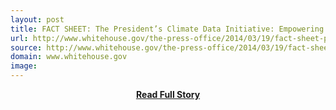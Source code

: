 ```yaml
---
layout: post
title: FACT SHEET: The President’s Climate Data Initiative: Empowering America’s Communities to Prepare for the Effects of Climate Change | The White House
url: http://www.whitehouse.gov/the-press-office/2014/03/19/fact-sheet-president-s-climate-data-initiative-empowering-america-s-comm
source: http://www.whitehouse.gov/the-press-office/2014/03/19/fact-sheet-president-s-climate-data-initiative-empowering-america-s-comm
domain: www.whitehouse.gov
image: 
---
```


<p></p>
<center><p><a href="http://www.whitehouse.gov/the-press-office/2014/03/19/fact-sheet-president-s-climate-data-initiative-empowering-america-s-comm" style='padding:25px; font-sze:18px; font-weight: bold;'>Read Full Story</a></p></center>
